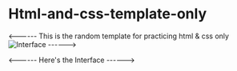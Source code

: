 # Html-and-css-template-only
<------ This is the random template for practicing html & css only ![Interface](https://user-images.githubusercontent.com/96679594/154855629-a0a2c015-77cf-4d26-8d75-6dd7a5aa89fe.png)
------>


<------ Here's the Interface ------>
